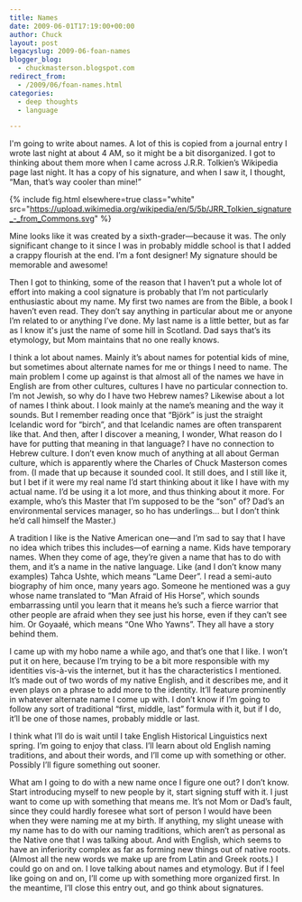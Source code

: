 ```yaml
---
title: Names
date: 2009-06-01T17:19:00+00:00
author: Chuck
layout: post
legacyslug: 2009-06-foan-names
blogger_blog:
  - chuckmasterson.blogspot.com
redirect_from:
  - /2009/06/foan-names.html
categories:
  - deep thoughts
  - language

---
```


I'm going to write about names. A lot of this is copied from a
journal entry I wrote last night at about 4 <span
class="small-caps">AM</span>, so it might be a bit disorganized. I got
to thinking about them more when I came across J.R.R. Tolkien’s Wikipedia page
last night. It has a copy of his signature, and when I saw it, I thought, “Man,
that’s way cooler than mine!” 

{% include fig.html elsewhere=true class="white"
src="https://upload.wikimedia.org/wikipedia/en/5/5b/JRR_Tolkien_signature_-_from_Commons.svg"
%}

Mine looks like it was created by a sixth-grader—because it was. The only
significant change to it since I was in probably middle school is that I added
a crappy flourish at the end. I’m a font designer! My signature should be memorable and awesome!

Then I got to thinking, some of the reason that I haven’t put a whole lot of
effort into making a cool signature is probably that I’m not particularly
enthusiastic about my name. My first two names are from the Bible, a book I
haven’t even read. They don’t say anything in particular about me or anyone I’m
related to or anything I’ve done. My last name is a little better, but as far
as I know it's just the name of some hill in Scotland. Dad says that’s its
etymology, but Mom maintains that no one really knows. 

I think a lot about names. Mainly it’s about names for potential kids of mine,
but sometimes about alternate names for me or things I need to name. The main
problem I come up against is that almost all of the names we have in English
are from other cultures, cultures I have no particular connection to. I’m not
Jewish, so why do I have two Hebrew names? Likewise about a lot of names I
think about. I look mainly at the name’s meaning and the way it sounds. But I
remember reading once that “Björk” is just the straight Icelandic word for
“birch”, and that Icelandic names are often transparent like that. And then,
after I discover a meaning, I wonder, What reason do I have for putting that
meaning in that language? I have no connection to Hebrew culture. I don’t even
know much of anything at all about German culture, which is apparently where
the Charles of Chuck Masterson comes from. (I made that up because it sounded
cool. It still does, and I still like it, but I bet if it were my real name I’d
start thinking about it like I have with my actual name. I’d be using it a lot
more, and thus thinking about it more. For example, who’s this Master that I’m
supposed to be the “son” of? Dad’s an environmental services manager, so ho has
underlings… but I don’t think he’d call himself the Master.)

A tradition I like is the Native American one—and I’m sad to say that I have no
idea which tribes this includes—of earning a name. Kids have temporary names.
When they come of age, they’re given a name that has to do with them, and it’s
a name in the native language. Like (and I don’t know many examples) Tahca
Ushte, which means “Lame Deer”. I read a semi-auto biography of him once, many
years ago. Someone he mentioned was a guy whose name translated to “Man Afraid
of His Horse”, which sounds embarrassing until you learn that it means he’s
such a fierce warrior that other people are afraid when they see just his
horse, even if they can’t see him. Or Goyaałé, which means “One Who Yawns”.
They all have a story behind them. 

I came up with my hobo name a while ago, and that’s one that I like. I won’t
put it on here, because I’m trying to be a bit more responsible with my
identities vis-à-vis the internet, but it has the characteristics I mentioned.
It’s made out of two words of my native English, and it describes me, and it
even plays on a phrase to add more to the identity. It’ll feature prominently
in whatever alternate name I come up with. I don’t know if I’m going to follow
any sort of traditional “first, middle, last” formula with it, but if I do,
it’ll be one of those names, probably middle or last.

I think what I’ll do is wait until I take English Historical Linguistics next
spring. I’m going to enjoy that class. I’ll learn about old English naming
traditions, and about their words, and I’ll come up with something or other.
Possibly I’ll figure something out sooner. 

What am I going to do with a new name once I figure one out? I don’t know.
Start introducing myself to new people by it, start signing stuff with it. I
just want to come up with something that means me. It’s not Mom or Dad’s fault,
since they could hardly foresee what sort of person I would have been when they
were naming me at my birth. If anything, my slight unease with my name has to
do with our naming traditions, which aren’t as personal as the Native one that
I was talking about. And with English, which seems to have an inferiority
complex as far as forming new things out of native roots. (Almost all the new
words we make up are from Latin and Greek roots.) I could go on and on. I love
talking about names and etymology. But if I feel like going on and on, I’ll
come up with something more organized first. In the meantime, I’ll close this
entry out, and go think about signatures. 


